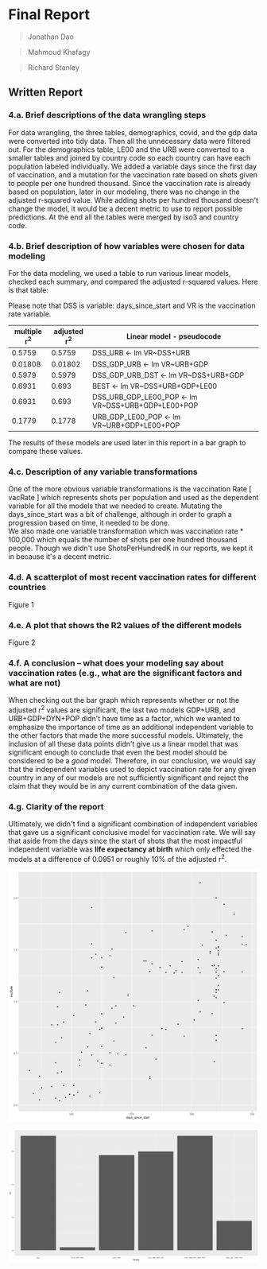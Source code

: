 # Final Report

> Jonathan Dao

> Mahmoud Khafagy

> Richard Stanley

## Written Report

### 4.a. Brief descriptions of the data wrangling steps

For data wrangling, the three tables, demographics, covid, and the gdp data were converted into tidy data. Then all the unnecessary data were filtered out. For the demographics table, LE00 and the URB were converted to a smaller tables and joined by country code so each country can have each population labeled individually. We added a variable days since the first day of vaccination, and a mutation for the vaccination rate based on shots given to people per one hundred thousand. Since the vaccination rate is already based on population, later in our modeling, there was no change in the adjusted r-squared value.
While adding shots per hundred thousand doesn't change the model, it would be a decent metric to use to report possible predictions.
At the end all the tables were merged by iso3 and country code.

### 4.b. Brief description of how variables were chosen for data modeling

For the data modeling, we used a table to run various linear models, checked each summary, and compared the adjusted r-squared values.
Here is that table:

Please note that DSS is variable: days_since_start and VR is the vaccination rate variable.

| multiple r<sup>2</sup> | adjusted r<sup>2</sup> | Linear model - pseudocode |
|------|-------|------------------------|
| 0.5759  | 0.5759   | DSS_URB              <- lm VR~DSS+URB              |
| 0.01808 | 0.01802  | DSS_GDP_URB          <- lm VR~URB+GDP              |
| 0.5979  | 0.5979   | DSS_GDP_URB_DST      <- lm VR~DSS+URB+GDP          |
| 0.6931  | 0.693    | BEST                 <- lm VR~DSS+URB+GDP+LE00     |
| 0.6931  | 0.693    | DSS_URB_GDP_LE00_POP <- lm VR~DSS+URB+GDP+LE00+POP |
| 0.1779  | 0.1778   | URB_GDP_LE00_POP     <- lm VR~URB+GDP+LE00+POP     |

The results of these models are used later in this report in a bar graph to compare these values.



### 4.c. Description of any variable transformations

One of the more obvious variable transformations is the vaccination Rate [ vacRate ] which represents shots per population and used as the dependent variable for all the models that we needed to create. Mutating the days_since_start was a bit of challenge, although in order to graph a progression based on time, it needed to be done.  
We also made one variable transformation which was vaccination rate * 100,000 which equals the number of shots per one hundred thousand people. Though we didn't use ShotsPerHundredK in our reports, we kept it in because it's a decent metric.

### 4.d. A scatterplot of most recent vaccination rates for different countries

Figure 1

### 4.e. A plot that shows the R2 values of the different models

Figure 2

### 4.f. A conclusion – what does your modeling say about vaccination rates (e.g., what are the significant factors and what are not)

When checking out the bar graph which represents whether or not the adjusted r<sup>2</sup> values are significant, the last two models GDP+URB, and URB+GDP+DYN+POP didn't have time as a factor, which we wanted to emphasize the importance of time as an additional independent variable to the other factors that made the more successful models.  Ultimately, the inclusion of all these data points didn't give us a linear model that was significant enough to conclude that even the best model should be considered to be a *good* model.  Therefore, in our conclusion, we would say that the independent variables used to depict vaccination rate for any given country in any of our models are not sufficiently significant and reject the claim that they would be in any current combination of the data given.

### 4.g. Clarity of the report

Ultimately, we didn't find a significant combination of independent variables that gave us a significant conclusive model for vaccination rate. We will say that aside from the days since the start of shots that the most impactful independent variable was **life expectancy at birth** which only effected the models at a difference of 0.0951 or roughly 10% of the adjusted r<sup>2</sup>.

![Scatterplot of most recent vaccination](https://github.com/OkaiDao/CPSC375-Project/raw/main/images/latestCovid.png)

![A plot that shows the R2 values of the different models](https://github.com/OkaiDao/CPSC375-Project/raw/main/images/bgCovid.png)